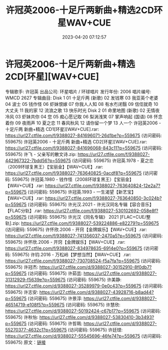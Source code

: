 ﻿---
title: 许冠英2006-十足斤两新曲+精选2CD环星WAV+CUE
date: 2023-04-20 07:12:57
categories: WAV车载音乐、镜像
tags: 华语中文
---
# 许冠英2006-十足斤两新曲+精选2CD[环星][WAV+CUE]

专辑歌手: 许冠英
出品公司: 环星唱片 / 环球唱片
发行年份: 2006
唱片编号: WMCD 2627
专辑曲目:
Disk 1
01 十足斤两 (新歌)
02 发钱寒
03 我亚英个老婆
04 波士
05 钱作怪
06 虾妹恨嫁
07 你我人人知
08 有水冇闭翳
09 信佢就奇
10 大丈夫
11 我的家
12 流浪之歌
13 快乐时光
Disk 2
01 命里地图 (新歌)
02 无情夜冷风
03 虾妹共你
04 您
05 痴心愿记取
06 梨涡浅笑
07 掌声响起 (国语)
08 怀念着你
09 夜雨声
10 夏之恋
11 春风秋风
12 请你留一个梦
13 人一个
许冠英2006 - 十足斤两 新曲+精选 CD1[环星][WAV+CUE].rar: https://url27.ctfile.com/f/9388027-841696071-26d1be?p=559675
(访问密码: 559675)
许冠英2006 - 十足斤两 新曲+精选 CD2[环星][WAV+CUE].rar: https://url27.ctfile.com/f/9388027-841696068-843c11?p=559675
(访问密码: 559675)
许飞 - 父亲写的散文诗.zip: https://url27.ctfile.com/f/9388027-442967322-7bdd56?p=559675
(访问密码: 559675)
许冠英.1978 - 夏之恋（2009环球复黑王）【宝丽金】【WAV+CUE】.rar: https://url27.ctfile.com/f/9388027-763640825-0acdf8?p=559675
(访问密码: 559675)
许冠英.1980 - 钱作怪（2008环球复黑王）【宝丽金】【WAV+CUE】.rar: https://url27.ctfile.com/f/9388027-763640824-12e2a7?p=559675
(访问密码: 559675)
许冠英.1993 - 一生渴望【新艺宝】【WAV+CUE】.rar: https://url27.ctfile.com/f/9388027-763640850-3c024b?p=559675
(访问密码: 559675)
许光汉.2021 - 许光汉同名专辑【容合音乐】【FLAC分轨】.rar: https://url27.ctfile.com/f/9388027-530102692-058e8f?p=559675
(访问密码: 559675)
许光汉《同名专辑》 2021 [FLAC+CUE/整轨].zip: https://url27.ctfile.com/f/9388027-539224886-e82279?p=559675
(访问密码: 559675)
许怀欣.2006 - 开窍【金牌娱乐】【WAV+CUE】.rar: https://url27.ctfile.com/f/9388027-741356037-2470a5?p=559675
(访问密码: 559675)
许怀欣.2006 - 开窍【金牌娱乐】【WAV+CUE】.rar: https://url27.ctfile.com/f/9388027-834978635-6914e0?p=559675
(访问密码: 559675)
许钧.2016 - 万松岭【梦想当然】【WAV+CUE】.rar: https://url27.ctfile.com/f/9388027-730708524-f5a7fa?p=559675
(访问密码: 559675)
许冠杰: https://url27.ctfile.com/d/9388027-30152910-8f0db7?p=559675
(访问密码: 559675)
许茹芸: https://url27.ctfile.com/d/9388027-31312929-f5639e?p=559675
(访问密码: 559675)
许美静: https://url27.ctfile.com/d/9388027-35289979-0e0c43?p=559675
(访问密码: 559675)
许志安: https://url27.ctfile.com/d/9388027-43928716-b8ad44?p=559675
(访问密码: 559675)
许景淳: https://url27.ctfile.com/d/9388027-46514719-e108f5?p=559675
(访问密码: 559675)
许慧欣: https://url27.ctfile.com/d/9388027-50192424-c67b17?p=559675
(访问密码: 559675)
许秋怡: https://url27.ctfile.com/d/9388027-53830410-3b3493?p=559675
(访问密码: 559675)
许哲珮: https://url27.ctfile.com/d/9388027-55270377-4632c1?p=559675
(访问密码: 559675)
许廷铿: https://url27.ctfile.com/d/9388027-55545696-46fe74?p=559675
(访问密码: 559675)
原文：[链接](https://blog.sina.com.cn/s/blog_1647c7e76010311in.html)